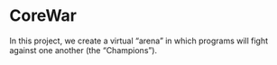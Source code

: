 # CoreWar
In this project, we create a virtual “arena” in which programs will fight against one another (the “Champions”).
